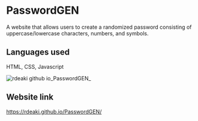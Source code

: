 # PasswordGEN

A website that allows users to create a randomized password consisting of uppercase/lowercase characters, numbers, and symbols.

## Languages used

HTML, CSS, Javascript

![rdeaki github io_PasswordGEN_](https://user-images.githubusercontent.com/106924254/176812471-7ec2b5dd-2ef0-40ff-a1b5-a63501cf2708.png)


## Website link

https://rdeaki.github.io/PasswordGEN/
